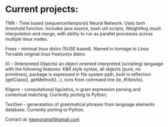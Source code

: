 # Current projects:
TNN - Time based (sequence/temporal) Neural Network. Uses tanh threshold function. Includes java source, bash util scripts, WeightAvg result interpolation and merge, with ability to run as parallel processes across multiple linux nodes. 

Freex - minimal linux distro (SUSE based). Named in homage to Linus Torvalds original linux free(uni)x distro.

IO - (Interpreted Objects) an object oriented interpreted (scripting) language with the following features: K&R style syntax, all objects (pure, no primitives), package is expressed in file system path, built in reflection (getClass(), getMethod()...), runs from command line (ie, #!/bin/io).

Kilgore - computational liguistics, n-gram expression parsing and contextual matching. Currently porting to Python.

TextGen - generatation of grammatical phrases from language elements database. Currently porting to Python.

Contact at: keanorama1@gmail.com
